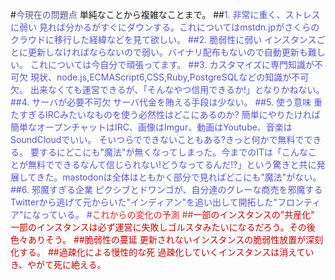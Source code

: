 #<font color=#559>今現在の問題点</font>
単純なことから複雑なことまで。
##<font color=#55d>1. 非常に重く、ストレスに弱い
見れば分かるがすぐにダウンする。これについてはmstdn.jpがさくらのクラウドに移行した経緯などを見て欲しい。
##<font color=#55d>2. 脆弱性に弱い
インスタンスごとに更新しなければならないので弱い。バイナリ配布もないので自動更新も難しい。
これについては今自分で頑張ってます。
##<font color=#55d>3. カスタマイズに専門知識が不可欠
現状、node.js,ECMAScript6,CSS,Ruby,PostgreSQLなどの知識が不可欠。
出来なくても運営できるが、「そんなやつ信用できるか!」となりかねない。
##<font color=#55d>4. サーバが必要不可欠
サーバ代金を賄える手段は少ない。
##<font color=#55d>5. 使う意味
重たすぎるIRCみたいなものを使う必然性はどこにあるのか?
簡単にやりたければ簡単なオープンチャットはIRC、画像はImgur、動画はYoutube、音楽はSoundCloudでいい。
そいつらでできないこともある?きっと何かで無料でできる。
要するにどこにも"魔法"が無くなってしまった。今までのITは「こんなことが無料でできるなんて信じられない!どうなってるんだ!?」という驚きと共に発展してきた。mastodonは全体はともかく部分で見ればどこにも"魔法"がない。
##<font color=#55d>6. 邪魔すぎる企業
ピクシブとドワンゴが、自分達のグレーな商売を邪魔するTwitterから逃げて元からいた"インディアン"を追い出して開拓した"フロンティア"になっている。
#<font color=#e22>これからの変化の予測
##<font color=#c00>一部のインスタンスの"共産化"
一部のインスタンスは必ず運営に失敗し<font color=#c00>ゴルスタ</font>みたいになるだろう。その後色々ありそう。
##<font color=#c00>脆弱性の蔓延
更新されないインスタンスの脆弱性放置が深刻化する。
##<font color=#c00>過疎化による慢性的な死
過疎化していくインスタンスは消えていき、やがて死に絶える。
